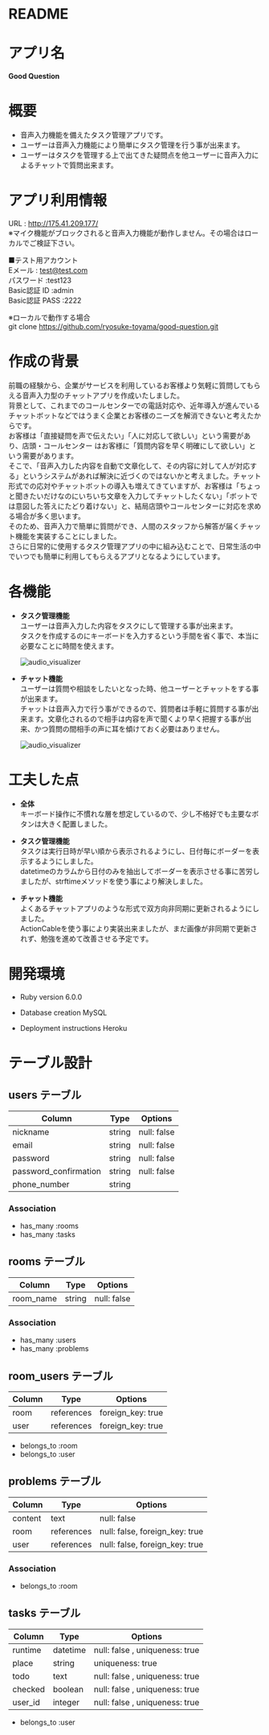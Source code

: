 # README

# アプリ名
**Good Question**

# 概要
* 音声入力機能を備えたタスク管理アプリです。
* ユーザーは音声入力機能により簡単にタスク管理を行う事が出来ます。
* ユーザーはタスクを管理する上で出てきた疑問点を他ユーザーに音声入力によるチャットで質問出来ます。

# アプリ利用情報
URL : http://175.41.209.177/  
※マイク機能がブロックされると音声入力機能が動作しません。その場合はローカルでご検証下さい。  

■テスト用アカウント  
Eメール        : test@test.com  
パスワード       :test123  
Basic認証 ID   :admin  
Basic認証 PASS :2222  

※ローカルで動作する場合  
git clone https://github.com/ryosuke-toyama/good-question.git

# 作成の背景
前職の経験から、企業がサービスを利用しているお客様より気軽に質問してもらえる音声入力型のチャットアプリを作成いたしました。  
背景として、これまでのコールセンターでの電話対応や、近年導入が進んでいるチャットボットなどではうまく企業とお客様のニーズを解消できないと考えたからです。  
お客様は「直接疑問を声で伝えたい」「人に対応して欲しい」という需要があり、店頭・コールセンター はお客様に「質問内容を早く明確にして欲しい」という需要があります。  
そこで、「音声入力した内容を自動で文章化して、その内容に対して人が対応する」というシステムがあれば解決に近づくのではないかと考えました。チャット形式での応対やチャットボットの導入も増えてきていますが、お客様は「ちょっと聞きたいだけなのにいちいち文章を入力してチャットしたくない」「ボットでは意図した答えにたどり着けない」と、結局店頭やコールセンターに対応を求める場合が多く思います。  
そのため、音声入力で簡単に質問ができ、人間のスタッフから解答が届くチャット機能を実装することにしました。  
さらに日常的に使用するタスク管理アプリの中に組み込むことで、日常生活の中でいつでも簡単に利用してもらえるアプリとなるようにしています。  

# 各機能

* **タスク管理機能**  
  ユーザーは音声入力した内容をタスクにして管理する事が出来ます。  
  タスクを作成するのにキーボードを入力するという手間を省く事で、本当に必要なことに時間を使えます。  
  
  ![audio_visualizer](https://user-images.githubusercontent.com/69573190/100337962-57c96a00-301b-11eb-82d7-f3f04f3933b0.gif)

* **チャット機能**  
  ユーザーは質問や相談をしたいとなった時、他ユーザーとチャットをする事が出来ます。  
  チャットは音声入力で行う事ができるので、質問者は手軽に質問する事が出来ます。文章化されるので相手は内容を声で聞くより早く把握する事が出来、かつ質問の間相手の声に耳を傾けておく必要はありません。  
  
  ![audio_visualizer](https://user-images.githubusercontent.com/69573190/100338063-792a5600-301b-11eb-85dd-ed2c7a91c724.gif)

# 工夫した点
* **全体**  
  キーボード操作に不慣れな層を想定しているので、少し不格好でも主要なボタンは大きく配置しました。  
  
* **タスク管理機能**  
  タスクは実行日時が早い順から表示されるようにし、日付毎にボーダーを表示するようにしました。  
  datetimeのカラムから日付のみを抽出してボーダーを表示させる事に苦労しましたが、strftimeメソッドを使う事により解決しました。  
  
* **チャット機能**  
  よくあるチャットアプリのような形式で双方向非同期に更新されるようにしました。  
  ActionCableを使う事により実装出来ましたが、まだ画像が非同期で更新されず、勉強を進めて改善させる予定です。  

# 開発環境

* Ruby version 6.0.0

* Database creation MySQL

* Deployment instructions Heroku

# テーブル設計

## users テーブル

| Column                | Type       | Options     |
| ----------------------| ---------- | ----------- |
| nickname              | string     | null: false |
| email                 | string     | null: false |
| password              | string     | null: false |
| password_confirmation | string     | null: false |
| phone_number          | string     |             |

### Association

- has_many :rooms
- has_many :tasks

## rooms テーブル

| Column           | Type       | Options      |
| ---------------- | ---------- | -------------|
| room_name        | string     | null: false  |

### Association

- has_many :users
- has_many :problems

## room_users テーブル

| Column           | Type       | Options           |
| ---------------- | ---------- | ----------------- |
| room             | references | foreign_key: true |
| user             | references | foreign_key: true |

- belongs_to :room
- belongs_to :user

## problems テーブル

| Column           | Type       | Options                        |
| ---------------- | ---------- | ------------------------------ |
| content          | text       | null: false                    |
| room             | references | null: false, foreign_key: true |
| user             | references | null: false, foreign_key: true |

### Association

- belongs_to :room

## tasks テーブル

| Column            | Type       | Options                       |
| ----------------- | ---------- | ----------------------------- |
| runtime           | datetime   | null: false , uniqueness: true|
| place             | string     |               uniqueness: true|
| todo              | text       | null: false , uniqueness: true|
| checked           | boolean    | null: false , uniqueness: true|
| user_id           | integer    | null: false , uniqueness: true|

- belongs_to :user
